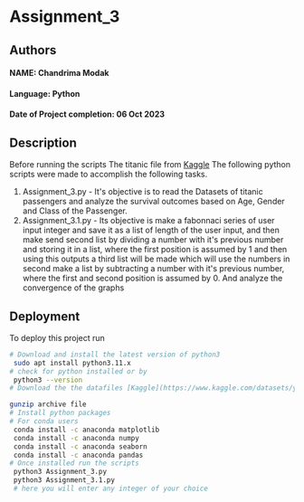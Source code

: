 # Assignment_3

## Authors

#### NAME:  Chandrima Modak
#### Language: Python
#### Date of Project completion: 06 Oct 2023



## Description
Before running the scripts The titanic file from [Kaggle](https://www.kaggle.com/datasets/yasserh/titanic-dataset)
The following python scripts were made to accomplish the following tasks. 
1. Assignment_3.py - It's objective is to read the Datasets of titanic passengers and analyze the survival outcomes based on Age, Gender and Class of the Passenger.
2. Assignment_3.1.py - Its objective is make a fabonnaci series of user input integer and save it as a list of length of the user input, and then make send second list by dividing a number with it's previous number and storing it in a list, where the first position is assumed by 1 and then using this outputs a third list will be made which will use the numbers in second make a list by subtracting a number with it's previous number, where the first and second position is assumed by 0. And analyze the convergence of the graphs 


## Deployment

To deploy this project run

```bash
# Download and install the latest version of python3
 sudo apt install python3.11.x
# check for python installed or by
 python3 --version
# Download the the datafiles [Kaggle](https://www.kaggle.com/datasets/yasserh/titanic-dataset)

gunzip archive file
# Install python packages 
# For conda users
 conda install -c anaconda matplotlib
 conda install -c anaconda numpy
 conda install -c anaconda seaborn
 conda install -c anaconda pandas
# Once installed run the scripts
 python3 Assignment_3.py
 python3 Assignment_3.1.py
 # here you will enter any integer of your choice
```
